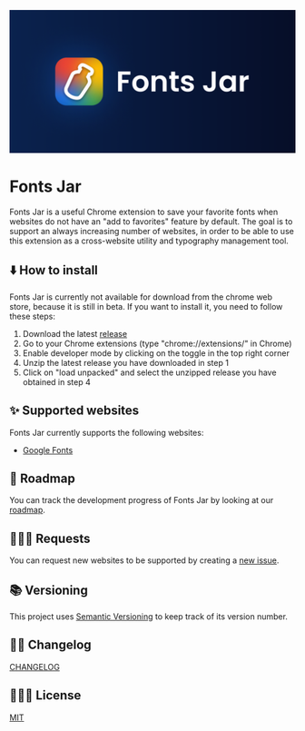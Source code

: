 ![](./banner.png)

# Fonts Jar

Fonts Jar is a useful Chrome extension to save your favorite fonts when websites do not have an "add to favorites" feature by default. The goal is to support an always increasing number of websites, in order to be able to use this extension as a cross-website utility and typography management tool.

## ⬇️ How to install

Fonts Jar is currently not available for download from the chrome web store, because it is still in beta. If you want to install it, you need to follow these steps:

1. Download the latest [release](https://github.com/DaveKeehl/fonts-jar/releases)
2. Go to your Chrome extensions (type "chrome://extensions/" in Chrome)
3. Enable developer mode by clicking on the toggle in the top right corner
4. Unzip the latest release you have downloaded in step 1
5. Click on "load unpacked" and select the unzipped release you have obtained in step 4

## ✨ Supported websites

Fonts Jar currently supports the following websites:

- [Google Fonts](https://fonts.google.com/)

## 🧭 Roadmap

You can track the development progress of Fonts Jar by looking at our [roadmap](https://github.com/users/DaveKeehl/projects/6).

## 🙋🏻‍♀️ Requests

You can request new websites to be supported by creating a [new issue](https://github.com/DaveKeehl/fonts-jar/issues/new).

## 📚 Versioning

This project uses [Semantic Versioning](https://semver.org/) to keep track of its version number.

## ✍🏻 Changelog

[CHANGELOG](https://github.com/DaveKeehl/fonts-jar/blob/main/CHANGELOG.md)

## 👨🏻‍⚖️ License

[MIT](https://github.com/DaveKeehl/fonts-jar/blob/main/LICENSE)
